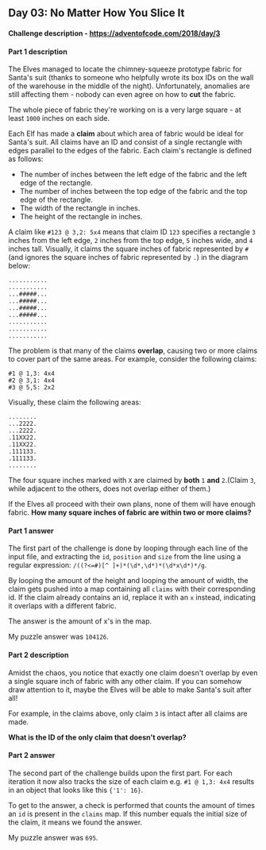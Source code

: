 ## Day 03: No Matter How You Slice It

#### Challenge description - https://adventofcode.com/2018/day/3

#### Part 1 description

The Elves managed to locate the chimney-squeeze prototype fabric for
Santa's suit (thanks to someone who helpfully wrote its box IDs on the wall
of the warehouse in the middle of the night). Unfortunately, anomalies are
still affecting them - nobody can even agree on how to **cut** the fabric.

The whole piece of fabric they're working on is a very large square - at
least `1000` inches on each side.

Each Elf has made a **claim** about which area of fabric would be ideal for
Santa's suit. All claims have an ID and consist of a single rectangle with
edges parallel to the edges of the fabric. Each claim's rectangle is
defined as follows:

  - The number of inches between the left edge of the fabric and the left
    edge of the rectangle.
  - The number of inches between the top edge of the fabric and the top
    edge of the rectangle.
  - The width of the rectangle in inches.
  - The height of the rectangle in inches.
  
A claim like `#123 @ 3,2: 5x4` means that claim ID `123` specifies a rectangle
`3` inches from the left edge, `2` inches from the top edge, `5` inches wide, and
`4` inches tall. Visually, it claims the square inches of fabric represented
by `#` (and ignores the square inches of fabric represented by `.`) in the
diagram below:

`...........`<br/>
`...........`<br/>
`...#####...`<br/>
`...#####...`<br/>
`...#####...`<br/>
`...#####...`<br/>
`...........`<br/>
`...........`<br/>
`...........`<br/>

The problem is that many of the claims **overlap**, causing two or more claims
to cover part of the same areas. For example, consider the following
claims:

`#1 @ 1,3: 4x4`<br/>
`#2 @ 3,1: 4x4`<br/>
`#3 @ 5,5: 2x2`

Visually, these claim the following areas:

`........`<br/>
`...2222.`<br/>
`...2222.`<br/>
`.11XX22.`<br/>
`.11XX22.`<br/>
`.111133.`<br/>
`.111133.`<br/>
`........`

The four square inches marked with `X` are claimed by **both** `1` **and** `2`.(Claim `3`,
while adjacent to the others, does not overlap either of them.)

If the Elves all proceed with their own plans, none of them will have
enough fabric. **How many square inches of fabric are within two or more
claims?**

#### Part 1 answer

The first part of the challenge is done by looping through each line of the input
file, and extracting the `id`, `position` and `size` from the line using a regular
expression: `/((?<=#)[^ ]+)*(\d*,\d*)*(\d*x\d*)*/g`.

By looping the amount of the height and looping the amount of width, the claim
gets pushed into a map containing all `claims` with their corresponding id. If
the claim already contains an id, replace it with an `x` instead, indicating it
overlaps with a different fabric.

The answer is the amount of x's in the map.

My puzzle answer was `104126`.

#### Part 2 description

Amidst the chaos, you notice that exactly one claim doesn't overlap by even
a single square inch of fabric with any other claim. If you can somehow
draw attention to it, maybe the Elves will be able to make Santa's suit
after all!

For example, in the claims above, only claim `3` is intact after all claims are
made.

**What is the ID of the only claim that doesn't overlap?**

#### Part 2 answer

The second part of the challenge builds upon the first part. For each iteration
it now also tracks the size of each claim e.g. `#1 @ 1,3: 4x4` results in an
object that looks like this `{'1': 16}`.

To get to the answer, a check is performed that counts the amount of times an `id`
is present in the `claims` map. If this number equals the initial size of the claim,
it means we found the answer.

My puzzle answer was `695`.

